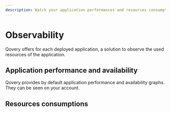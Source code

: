 ```yaml
---
description: Watch your application performances and resources consumptions
---
```


# Observability

Qovery offers for each deployed application, a solution to observe the used resources of the application.

## Application performance and availability

Qovery provides by default application performance and availability graphs. They can be seen on your account.

## Resources consumptions

